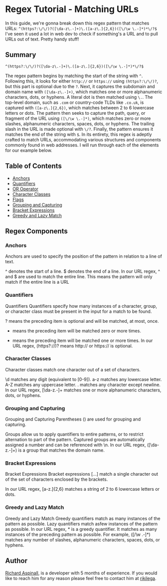 # Regex Tutorial - Matching URLs

In this guide, we're gonna break down this regex pattern that matches URLs: `^(https?:\/\/)?([\da-z\.-]+)\.([a-z\.]{2,6})([\/\w \.-]*)*\/?$` I've seen it used a lot in web dev to check if something's a URL and to pull URLs out of text. Pretty handy stuff!

## Summary

`^(https?:\/\/)?([\da-z\.-]+)\.([a-z\.]{2,6})([\/\w \.-]*)*\/?$`

The regex pattern begins by matching the start of the string with `^`. Following this, it looks for either `http://` or `https://` using `(https?:\/\/)?`, but this part is optional due to the `?`. Next, it captures the subdomain and domain name with `([\da-z\.-]+)`, which matches one or more alphanumeric characters, dots, or hyphens. A literal dot is then matched using `\.`. The top-level domain, such as `.com` or country-code TLDs like `.co.uk`, is captured with `([a-z\.]{2,6})`, which matches between 2 to 6 lowercase letters or dots. The pattern then seeks to capture the path, query, or fragment of the URL using `([\/\w \.-]*)`, which matches zero or more slashes, alphanumeric characters, spaces, dots, or hyphens. The trailing slash in the URL is made optional with `\/?`. Finally, the pattern ensures it matches the end of the string with `$`. In its entirety, this regex is adeptly crafted to match URLs, accommodating various structures and components commonly found in web addresses. I will run through each of the elements for our example below.


## Table of Contents

- [Anchors](#anchors)
- [Quantifiers](#quantifiers)
- [OR Operator](#or-operator)
- [Character Classes](#character-classes)
- [Flags](#flags)
- [Grouping and Capturing](#grouping-and-capturing)
- [Bracket Expressions](#bracket-expressions)
- [Greedy and Lazy Match](#greedy-and-lazy-match)

## Regex Components

### Anchors
Anchors are used to specify the position of the pattern in relation to a line of text.

^ denotes the start of a line.
$ denotes the end of a line.
In our URL regex, ^ and $ are used to match the entire line. This means the pattern will only match if the entire line is a URL
### Quantifiers
Quantifiers
Quantifiers specify how many instances of a character, group, or character class must be present in the input for a match to be found.

? means the preceding item is optional and will be matched, at most, once.
* means the preceding item will be matched zero or more times.
+ means the preceding item will be matched one or more times.
In our URL regex, (https?:\/\/)? means http:// or https:// is optional.

### Character Classes
Character classes match one character out of a set of characters.

\d matches any digit (equivalent to [0-9]).
a-z matches any lowercase letter.
A-Z matches any uppercase letter.
. matches any character except newline.
In our URL regex, [\da-z\.-]+ matches one or more alphanumeric characters, dots, or hyphens.

### Grouping and Capturing
Grouping and Capturing
Parentheses () are used for grouping and capturing.

Groups allow us to apply quantifiers to entire patterns, or to restrict alternation to part of the pattern.
Captured groups are automatically assigned a number and can be referenced with \n.
In our URL regex, ([\da-z\.-]+) is a group that matches the domain name.
### Bracket Expressions
Bracket Expressions
Bracket expressions [...] match a single character out of the set of characters enclosed by the brackets.

In our URL regex, [a-z\.]{2,6} matches a string of 2 to 6 lowercase letters or dots.
### Greedy and Lazy Match
Greedy and Lazy Match
Greedy quantifiers match as many instances of the pattern as possible.
Lazy quantifiers match asfew instances of the pattern as possible.
In our URL regex, * is a greedy quantifier. It matches as many instances of the preceding pattern as possible. For example, ([\/\w \.-]*) matches any number of slashes, alphanumeric characters, spaces, dots, or hyphens.

## Author

[Richard Aspinall](https://github.com/rikilega), is a developer with 5 months of experience. If you would like to reach him for any reason please feel free to contact him at [rikilega](https://github.com/rikilega).